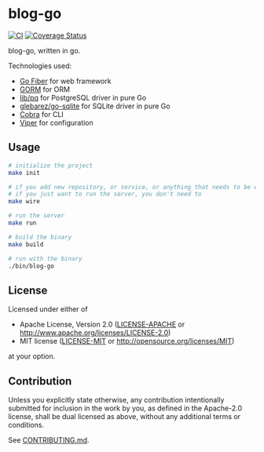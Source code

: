 # blog-go

[![CI](https://github.com/pplmx/blog-go/workflows/CI/badge.svg)](https://github.com/pplmx/blog-go/actions)
[![Coverage Status](https://coveralls.io/repos/github/pplmx/blog-go/badge.svg?branch=main)](https://coveralls.io/github/pplmx/blog-go?branch=main)

blog-go, written in go.

Technologies used:

- [Go Fiber](https://gofiber.io/) for web framework
- [GORM](https://gorm.io/) for ORM
- [lib/pq](https://github.com/lib/pq) for PostgreSQL driver in pure Go
- [glebarez/go-sqlite](https://github.com/glebarez/go-sqlite) for SQLite driver in pure Go
- [Cobra](https://github.com/spf13/cobra) for CLI
- [Viper](https://github.com/spf13/viper) for configuration

## Usage

```bash
# initialize the project
make init

# if you add new repository, or service, or anything that needs to be wired
# if you just want to run the server, you don't need to
make wire

# run the server
make run

# build the binary
make build

# run with the binary
./bin/blog-go
```

## License

Licensed under either of

* Apache License, Version 2.0
  ([LICENSE-APACHE](LICENSE-APACHE) or http://www.apache.org/licenses/LICENSE-2.0)
* MIT license
  ([LICENSE-MIT](LICENSE-MIT) or http://opensource.org/licenses/MIT)

at your option.

## Contribution

Unless you explicitly state otherwise, any contribution intentionally submitted
for inclusion in the work by you, as defined in the Apache-2.0 license, shall be
dual licensed as above, without any additional terms or conditions.

See [CONTRIBUTING.md](CONTRIBUTING.md).
